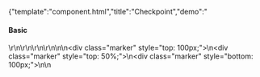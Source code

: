 {"template":"component.html","title":"Checkpoint","demo":"<h4>Basic</h4>\r\n\r\n<!-- START: FIRSTDEMO -->\r\n\r\n<style>\n\t.check_container { background: #f9f9f9; overflow: hidden; }\n\t.spacer { margin: 300px 0; border: 1px solid #eee; border-radius: 3px; height: 202px; margin: 300px auto; width: 302px; }\n\t.checkpoint { background: #00bcd4; border-radius: 3px; color: #fff; height: 200px; line-height: 200px; margin: 0 auto; text-align: center; width: 300px; }\n\n\t.marker {\n\t\tposition: fixed;\n\t\t/*top: 50%;*/\n\t\tright: 0;\n\t\tleft: 0;\n\n\t\twidth: 100%;\n\t\theight: 1px;\n\n\t\tbackground: red;\n\t\topacity: 0.2;\n\t}\n</style>\n\n<div class=\"marker\" style=\"top: 100px;\"></div>\n<div class=\"marker\" style=\"top: 50%;\"></div>\n<div class=\"marker\" style=\"bottom: 100px;\"></div>\n\n<script>\n$(document).ready(function() {\n\t// $(\".checkpoint\").on(\"activate.checkpoint\", function() {\n\t// \tconsole.log(\"activate\", this);\n\t// }).on(\"deactivate.checkpoint\", function() {\n\t// \tconsole.log(\"deactivate\", this);\n\t// });\n\n\t$(\".demo-checkpoint\").checkpoint({\n\t\t// offset: -50,\n\t\tintersect: 'middle-top',\n\t\treverse: true\n\t});\n});\n</script>\n\r\n<!-- <div class=\"demo_container\">\n\t<div class=\"demo_example\"> -->\n\t<div class=\"spacer\">\n\t\t<div class=\"checkpoint demo-checkpoint\" data-checkpoint-options='{\"offset\":-100,\"intersect\":\"top-top\"}' data-checkpoint-animation=\"fade-up\">Target</div>\n\t</div>\n\t<div class=\"spacer\">\n\t\t<div class=\"checkpoint demo-checkpoint\" data-checkpoint-options='{\"offset\":0,\"intersect\":\"middle-middle\"}' data-checkpoint-animation=\"fade-up\">Target</div>\n\t</div>\n\t<div class=\"spacer\">\n\t\t<div class=\"checkpoint demo-checkpoint\" data-checkpoint-options='{\"offset\":100,\"intersect\":\"bottom-bottom\"}' data-checkpoint-animation=\"fade-up\">Target</div>\n\t</div>\n\t<div class=\"check_container\">\n\t\t<div class=\"spacer\">\n\t\t\t<div class=\"checkpoint demo-checkpoint\" data-checkpoint-options='{\"offset\":100,\"intersect\":\"bottom-bottom\"}' data-checkpoint-animation=\"fade-up\" data-checkpoint-container=\".check_container\">Target</div>\n\t\t</div>\n\t</div>\n\n\t<!-- FADE -->\n\n\t<div class=\"spacer\">\n\t\t<div class=\"checkpoint demo-checkpoint\" data-checkpoint-animation=\"fade-up\">Fade Up</div>\n\t</div>\n\t<div class=\"spacer\">\n\t\t<div class=\"checkpoint demo-checkpoint\" data-checkpoint-animation=\"fade-down\">Fade Down</div>\n\t</div>\n\t<div class=\"spacer\">\n\t\t<div class=\"checkpoint demo-checkpoint\" data-checkpoint-animation=\"fade-left\">Fade Left</div>\n\t</div>\n\t<div class=\"spacer\">\n\t\t<div class=\"checkpoint demo-checkpoint\" data-checkpoint-animation=\"fade-right\">Fade Right</div>\n\t</div>\n\n\t<!-- ZOOM IN -->\n\n\t<div class=\"spacer\">\n\t\t<div class=\"checkpoint demo-checkpoint\" data-checkpoint-animation=\"zoom-in\">Zoom In</div>\n\t</div>\n\t<div class=\"spacer\">\n\t\t<div class=\"checkpoint demo-checkpoint\" data-checkpoint-animation=\"zoom-in-up\">Zoom In Up</div>\n\t</div>\n\t<div class=\"spacer\">\n\t\t<div class=\"checkpoint demo-checkpoint\" data-checkpoint-animation=\"zoom-in-down\">Zoom In Down</div>\n\t</div>\n\t<div class=\"spacer\">\n\t\t<div class=\"checkpoint demo-checkpoint\" data-checkpoint-animation=\"zoom-in-left\">Zoom In Left</div>\n\t</div>\n\t<div class=\"spacer\">\n\t\t<div class=\"checkpoint demo-checkpoint\" data-checkpoint-animation=\"zoom-in-right\">Zoom In Right</div>\n\t</div>\n\n\t<!-- ZOOM OUT -->\n\n\t<div class=\"spacer\">\n\t\t<div class=\"checkpoint demo-checkpoint\" data-checkpoint-animation=\"zoom-out\">Zoom Out</div>\n\t</div>\n\t<div class=\"spacer\">\n\t\t<div class=\"checkpoint demo-checkpoint\" data-checkpoint-animation=\"zoom-out-up\">Zoom Out Up</div>\n\t</div>\n\t<div class=\"spacer\">\n\t\t<div class=\"checkpoint demo-checkpoint\" data-checkpoint-animation=\"zoom-out-down\">Zoom Out Down</div>\n\t</div>\n\t<div class=\"spacer\">\n\t\t<div class=\"checkpoint demo-checkpoint\" data-checkpoint-animation=\"zoom-out-left\">Zoom Out Left</div>\n\t</div>\n\t<div class=\"spacer\">\n\t\t<div class=\"checkpoint demo-checkpoint\" data-checkpoint-animation=\"zoom-out-right\">Zoom Out Right</div>\n\t</div>\n\n\t<!-- FLIP -->\n\n\t<div class=\"spacer\">\n\t\t<div class=\"checkpoint demo-checkpoint\" data-checkpoint-animation=\"flip-up\">Flip Up</div>\n\t</div>\n\t<div class=\"spacer\">\n\t\t<div class=\"checkpoint demo-checkpoint\" data-checkpoint-animation=\"flip-down\">Flip Down</div>\n\t</div>\n\t<div class=\"spacer\">\n\t\t<div class=\"checkpoint demo-checkpoint\" data-checkpoint-animation=\"flip-left\">Flip Left</div>\n\t</div>\n\t<div class=\"spacer\">\n\t\t<div class=\"checkpoint demo-checkpoint\" data-checkpoint-animation=\"flip-right\">Flip Right</div>\n\t</div>\n\n\t<!-- </div>\r\n\t<div class=\"demo_code\"> -->\r\n\t\t<pre><code class=\"language-html\">&lt;div class=&quot;checkpoint&quot;&gt;Target&lt;/div&gt;</code></pre>\r\n\t\t<pre><code class=\"language-javascript\">$(\".checkpoint\").checkpoint({\n\toffset: 50\n});</code></pre>\r\n\t<!-- </div>\r\n</div> -->\n\r\n<!-- END: FIRSTDEMO -->\n","asset_root":"../","year":2017}

 #Checkpoint Demo
<p class="back_link"><a href="https://formstone.it/components/checkpoint">View Documentation</a></p>